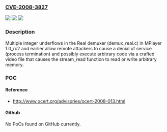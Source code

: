 ### [CVE-2008-3827](https://cve.mitre.org/cgi-bin/cvename.cgi?name=CVE-2008-3827)
![](https://img.shields.io/static/v1?label=Product&message=n%2Fa&color=blue)
![](https://img.shields.io/static/v1?label=Version&message=n%2Fa&color=blue)
![](https://img.shields.io/static/v1?label=Vulnerability&message=n%2Fa&color=brighgreen)

### Description

Multiple integer underflows in the Real demuxer (demux_real.c) in MPlayer 1.0_rc2 and earlier allow remote attackers to cause a denial of service (process termination) and possibly execute arbitrary code via a crafted video file that causes the stream_read function to read or write arbitrary memory.

### POC

#### Reference
- http://www.ocert.org/advisories/ocert-2008-013.html

#### Github
No PoCs found on GitHub currently.

